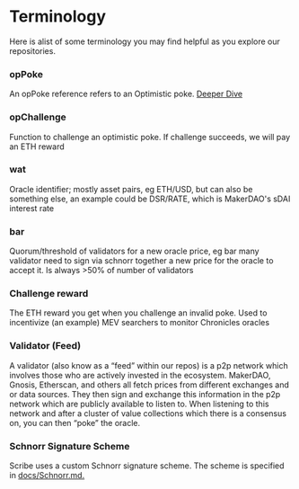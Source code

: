 # Terminology


Here is alist of some terminology you may find helpful as you explore our repositories. 

### opPoke

An opPoke reference refers to an Optimistic poke. [Deeper Dive](https://github.com/chronicleprotocol/scribe/blob/main/docs/Scribe.md#optimistic-flavored-scribe)

### opChallenge

Function to challenge an optimistic poke. If challenge succeeds, we will pay an ETH reward


### wat 
Oracle identifier; mostly asset pairs, eg ETH/USD, but can also be something else, an example could be DSR/RATE, which is MakerDAO's sDAI interest rate

### bar

Quorum/threshold of validators for a new oracle price, eg bar many validator need to sign via schnorr together a new price for the oracle to accept it. Is always >50% of number of validators


### Challenge reward

The ETH reward you get when you challenge an invalid poke. Used to incentivize (an example) MEV searchers to monitor Chronicles oracles


### Validator (Feed)

A validator (also know as a “feed” within our repos) is a p2p network which involves those who are actively invested in the ecosystem. MakerDAO, Gnosis, Etherscan, and others all fetch prices from different exchanges and or data sources. They then sign and exchange this information in the p2p network which are publicly available to listen to.  When listening to this network and after a cluster of value collections which there is a consensus on, you can then “poke” the oracle.


### Schnorr Signature Scheme

Scribe uses a custom Schnorr signature scheme. The scheme is specified in [docs/Schnorr.md.](https://github.com/chronicleprotocol/scribe/blob/main/docs/Schnorr.md)

